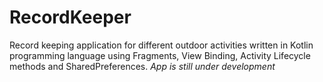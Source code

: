 # RecordKeeper
 
Record keeping application for different outdoor activities written in Kotlin programming language
using Fragments, View Binding, Activity Lifecycle methods and SharedPreferences.
*App is still under development*
